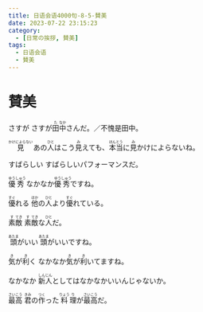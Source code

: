 ```yaml
---
title: 日语会语4000句-8-5-賛美
date: 2023-07-22 23:15:23
category:
  - [日常の挨拶, 賛美]
tags:
  - 日语会语
  - 賛美
---
```


# 賛美

<ruby>さすが</ruby>
<ruby>さすが<rt></rt>田<rt>た</rt>中<rt>なか</rt>さんだ。／不愧是田中。</ruby>

<!-- more -->

<ruby>見<rt>かけによらない</rt></ruby>
<ruby>あの<rt></rt>人<rt>ひと</rt>はこう<rt></rt>見<rt>み</rt>えても、<rt></rt>本<rt>ほん</rt>当<rt>とう</rt>に<rt></rt>見<rt>み</rt>かけによらないね。</ruby>

<ruby>すばらしい</ruby>
<ruby>すばらしいパフォーマンスだ。</ruby>

<ruby>優<rt>ゆう</rt>秀<rt>しゅう</rt></ruby>
<ruby>なかなか<rt></rt>優<rt>ゆう</rt>秀<rt>しゅう</rt>ですね。</ruby>

<ruby>優<rt>すぐ</rt>れる</ruby>
<ruby>他<rt>ほか</rt>の<rt></rt>人<rt>ひと</rt>より<rt></rt>優<rt>すぐ</rt>れている。</ruby>

<ruby>素<rt>す</rt>敵<rt>てき</rt></ruby>
<ruby>素<rt>す</rt>敵<rt>てき</rt>な<rt></rt>人<rt>ひと</rt>だ。</ruby>

<ruby>頭<rt>あたま</rt>がいい</ruby>
<ruby>頭<rt>あたま</rt>がいいですね。</ruby>

<ruby>気<rt>き</rt>が<rt></rt>利<rt>き</rt>く</ruby>
<ruby>なかなか<rt></rt>気<rt>き</rt>が<rt></rt>利<rt>き</rt>いてますね。</ruby>

<ruby>なかなか</ruby>
<ruby>新<rt>しん</rt>人<rt>じん</rt>としてはなかなかいいんじゃないか。</ruby>

<ruby>最<rt>さい</rt>高<rt>こう</rt></ruby>
<ruby>君<rt>きみ</rt>の<rt></rt>作<rt>つく</rt>った<rt></rt>料<rt>りょう</rt>理<rt>り</rt>が<rt></rt>最<rt>さい</rt>高<rt>こう</rt>だ。</ruby>

